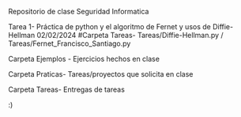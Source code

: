 Repositorio de clase Seguridad Informatica

Tarea 1- Práctica de python y el algoritmo de Fernet y usos de Diffie-Hellman 02/02/2024 
#Carpeta Tareas- Tareas/Diffie-Hellman.py / Tareas/Fernet_Francisco_Santiago.py



Carpeta Ejemplos - Ejercicios hechos en clase

Carpeta Praticas- Tareas/proyectos que solicita en clase

Carpeta Tareas- Entregas de tareas 


:)
